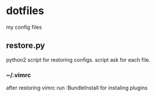 dotfiles
========
my config files

## restore.py
python2 script for restoring configs. script ask for each file.

### ~/.vimrc
after restoring vimrc run :BundleInstall for instaling plugins

